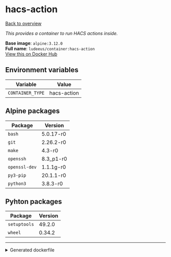 # hacs-action

[Back to overview](../index.md)

_This provides a container to run HACS actions inside._

**Base image**: `alpine:3.12.0`  
**Full name**: `ludeeus/container:hacs-action`  
[View this on Docker Hub](https://hub.docker.com/r/ludeeus/container/tags?page=1&name=hacs-action)

## Environment variables

Variable | Value 
-- | --
`CONTAINER_TYPE` | hacs-action

## Alpine packages

Package | Version 
-- | --
`bash` | 5.0.17-r0
`git` | 2.26.2-r0
`make` | 4.3-r0
`openssh` | 8.3_p1-r0
`openssl-dev` | 1.1.1g-r0
`py3-pip` | 20.1.1-r0
`python3` | 3.8.3-r0

## Pyhton packages

Package | Version 
-- | --
`setuptools` | 49.2.0
`wheel` | 0.34.2



***
<details>
<summary>Generated dockerfile</summary>

<pre>
FROM alpine:3.12.0

ENV CONTAINER_TYPE=hacs-action



RUN  \ 
    apk add --no-cache  \ 
        bash=5.0.17-r0 \ 
        git=2.26.2-r0 \ 
        make=4.3-r0 \ 
        openssh=8.3_p1-r0 \ 
        openssl-dev=1.1.1g-r0 \ 
        py3-pip=20.1.1-r0 \ 
        python3=3.8.3-r0 \ 
    && apk add --no-cache --virtual .build-deps  \ 
        ffmpeg-dev \ 
        gcc \ 
        libc-dev \ 
        libffi-dev \ 
        python3-dev \ 
    && python3 -m pip install --no-cache-dir -U  \ 
        pip \ 
    && python3 -m pip install --no-cache-dir -U  \ 
        setuptools==49.2.0 \ 
        wheel==0.34.2 \ 
    && ln -s /usr/bin/python3 /usr/bin/python \ 
    && git clone https://github.com/hacs/integration.git /hacs \ 
    && cd /hacs \ 
    && make init \ 
    && rm -rf /var/cache/apk/* \ 
    && apk del --no-cache .build-deps \ 
    && find /usr/local \( -type d -a -name test -o -name tests -o -name '__pycache__' \) -o \( -type f -a -name '*.pyc' -o -name '*.pyo' \) -exec rm -rf '{}' \; \ 
    && rm -fr /tmp/* /var/{cache,log}/*




</pre>

<i>This is a generated version of the context used while building the container, some of the labels will not be correct since they use information in the action that publishes the container</i>
</details>
